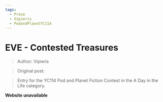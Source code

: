 ```yaml
---
tags:
  - Prose
  - Vipieris
  - PodandPlanetYC114
---
```


# EVE - Contested Treasures

> Author: Vipieris

> Original post:

> Entry for the YC114 Pod and Planet Fiction Contest in the A Day in the Life category.


**Website unavailable**